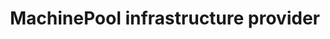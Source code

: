 ---
title: "MachinePool infrastructure provider"
weight: 60
description: |
  Documentation about the rules machine pool infrastructure provider should comply to.
---